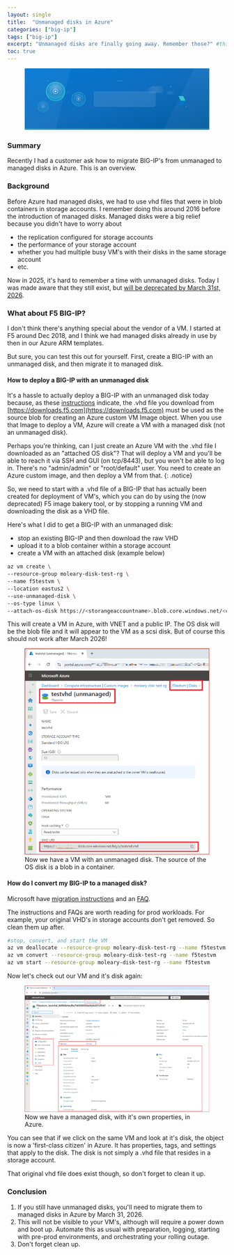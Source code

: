 ```yaml
---
layout: single
title:  "Unmanaged disks in Azure"
categories: ["big-ip"]
tags: ["big-ip"]
excerpt: "Unmanaged disks are finally going away. Remember those?" #this is a custom variable meant for a short description to be displayed on home page
toc: true
---
```

<figure>
    <a href="/assets/azure-unmanaged-disks/azure_disk_header.svg"><img src="/assets/azure-unmanaged-disks/azure_disk_header.svg"></a>
</figure>

### Summary

Recently I had a customer ask how to migrate BIG-IP's from unmanaged to managed disks in Azure. This is an overview.

### Background

Before Azure had managed disks, we had to use vhd files that were in blob containers in storage accounts. I remember doing this around 2016 before the introduction of managed disks. Managed disks were a big relief because you didn't have to worry about 
- the replication configured for storage accounts
- the performance of your storage account
- whether you had multiple busy VM's with their disks in the same storage account
- etc.

Now in 2025, it's hard to remember a time with unmanaged disks. Today I was made aware that they still exist, but [will be deprecated by March 31st, 2026](https://learn.microsoft.com/en-us/azure/virtual-machines/unmanaged-disks-deprecation).

### What about F5 BIG-IP?

I don't think there's anything special about the vendor of a VM. I started at F5 around Dec 2018, and I think we had managed disks already in use by then in our Azure ARM templates. 

But sure, you can test this out for yourself. First, create a BIG-IP with an unmanaged disk, and then migrate it to managed disk.

#### How to deploy a BIG-IP with an unmanaged disk

It's a hassle to actually deploy a BIG-IP with an unmanaged disk today because, as these [instructions](https://clouddocs.f5.com/cloud/public/v1/azure/Azure_download.html) indicate, the .vhd file you download from [https://downloads.f5.com](https://downloads.f5.com) must be used as the source blob for creating an Azure custom VM Image object. When you use that Image to deploy a VM, Azure will create a VM with a managed disk (not an unmanaged disk).

Perhaps you're thinking, can I just create an Azure VM with the .vhd file I downloaded as an "attached OS disk"? That will deploy a VM and you'll be able to reach it via SSH and GUI (on tcp/8443), but you won't be able to log in. There's no "admin/admin" or "root/default" user. You need to create an Azure custom image, and then deploy a VM from that.
{: .notice}

So, we need to start with a .vhd file of a BIG-IP that has actually been created for deployment of VM's, which you can do by using the (now deprecated) F5 image bakery tool, or by stopping a running VM and downloading the disk as a VHD file.

Here's what I did to get a BIG-IP with an unmanaged disk:
- stop an existing BIG-IP and then download the raw VHD
- upload it to a blob container within a storage account
- create a VM with an attached disk (example below)

```bash
az vm create \
--resource-group moleary-disk-test-rg \
--name f5testvm \
--location eastus2 \
--use-unmanaged-disk \
--os-type linux \
--attach-os-disk https://<storangeaccountname>.blob.core.windows.net/<containername>/<blobname.vhd>
```

This will create a VM in Azure, with VNET and a public IP. The OS disk will be the blob file and it will appear to the VM as a scsi disk. But of course this should not work after March 2026!

<figure>
    <a href="/assets/azure-unmanaged-disks/unmanaged-disk-vm.png"><img src="/assets/azure-unmanaged-disks/unmanaged-disk-vm.png"></a>
    <figcaption>Now we have a VM with an unmanaged disk. The source of the OS disk is a blob in a container.</figcaption>
</figure>


#### How do I convert my BIG-IP to a managed disk? 

Microsoft have [migration instructions](https://learn.microsoft.com/en-us/azure/virtual-machines/windows/migrate-to-managed-disks) and an [FAQ](https://learn.microsoft.com/en-us/azure/virtual-machines/faq-for-disks?tabs=azure-portal).

The instructions and FAQs are worth reading for prod workloads. For example, your original VHD's in storage accounts don't get removed. So clean them up after.

```bash
#stop, convert, and start the VM
az vm deallocate --resource-group moleary-disk-test-rg --name f5testvm 
az vm convert --resource-group moleary-disk-test-rg --name f5testvm 
az vm start --resource-group moleary-disk-test-rg --name f5testvm 
```

Now let's check out our VM and it's disk again:

<figure>
    <a href="/assets/azure-unmanaged-disks/managed-disk-vm.png"><img src="/assets/azure-unmanaged-disks/managed-disk-vm.png"></a>
    <figcaption>Now we have a managed disk, with it's own properties, in Azure.</figcaption>
</figure>

You can see that if we click on the same VM and look at it's disk, the object is now a 'first-class citizen' in Azure. It has properties, tags, and settings that apply to the disk. The disk is not simply a .vhd file that resides in a storage account.

That original vhd file does exist though, so don't forget to clean it up.

### Conclusion

1. If you still have unmanaged disks, you'll need to migrate them to managed disks in Azure by March 31, 2026. 
2. This will not be visible to your VM's, although will require a power down and boot up. Automate this as usual with preparation, logging, starting with pre-prod environments, and orchestrating your rolling outage.
3. Don't forget clean up.






